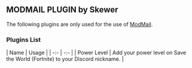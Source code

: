 ## MODMAIL PLUGIN by Skewer

The following plugins are only used for the use of [ModMail](https://github.com/kyb3r/modmail).

### Plugins List

|    Name   |   Usage   |
|    -:-    |    -:-    |
|  Power Level  |  Add your power level on Save the World (Fortnite) to your Discord nickname.  |
